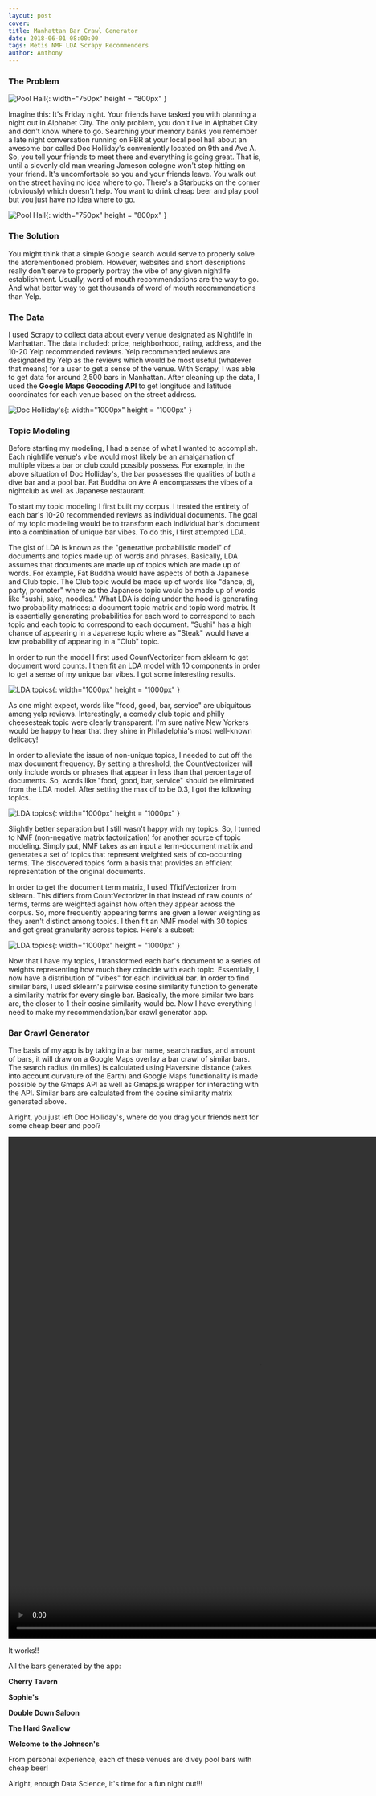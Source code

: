 ```yaml
---
layout: post
cover:
title: Manhattan Bar Crawl Generator
date: 2018-06-01 08:00:00
tags: Metis NMF LDA Scrapy Recommenders
author: Anthony
---
```


### The Problem


![Pool Hall](/assets/images/bar-patrons.jpg){: width="750px" height = "800px" }


Imagine this: It's Friday night. Your friends have tasked you with planning a night out in Alphabet City. The only problem, you don't live in Alphabet City and don't know where to go. Searching your memory banks you remember a late night conversation running on PBR at your local pool hall about an awesome bar called Doc Holliday's conveniently located on 9th and Ave A. So, you tell your friends to meet there and everything is going great. That is, until a slovenly old man wearing Jameson cologne won't stop hitting on your friend. It's uncomfortable so you and your friends leave. You walk out on the street having no idea where to go. There's a Starbucks on the corner (obviously) which doesn't help. You want to drink cheap beer and play pool but you just have no idea where to go.

![Pool Hall](/assets/bar_images/drunk.gif){: width="750px" height = "800px" }

### The Solution

You might think that a simple Google search would serve to properly solve the aforementioned problem. However, websites and short descriptions really don't serve to properly portray the vibe of any given nightlife establishment. Usually, word of mouth recommendations are the way to go. And what better way to get thousands of word of mouth recommendations than Yelp.

### The Data

I used Scrapy to collect data about every venue designated as Nightlife in Manhattan. The data included: price, neighborhood, rating, address, and the 10-20 Yelp recommended reviews. Yelp recommended reviews are designated by Yelp as the reviews which would be most useful (whatever that means) for a user to get a sense of the venue. With Scrapy, I was able to get data for around 2,500 bars in Manhattan. After cleaning up the data, I used the **Google Maps Geocoding API** to get longitude and latitude coordinates for each venue based on the street address.

![Doc Holliday's](/assets/bar_images/doc_hollidays.png){: width="1000px" height = "1000px" }



### Topic Modeling

Before starting my modeling, I had a sense of what I wanted to accomplish. Each nightlife venue's vibe would most likely be an amalgamation of multiple vibes a bar or club could possibly possess. For example, in the above situation of Doc Holliday's, the bar possesses the qualities of both a dive bar and a pool bar. Fat Buddha on Ave A encompasses the vibes of a nightclub as well as Japanese restaurant.

To start my topic modeling I first built my corpus. I treated the entirety of each bar's 10-20 recommended reviews as individual documents. The goal of my topic modeling would be to transform each individual bar's document into a combination of unique bar vibes. To do this, I first attempted LDA.

The gist of LDA is known as the "generative probabilistic model" of documents and topics made up of words and phrases. Basically, LDA assumes that documents are made up of topics which are made up of words. For example, Fat Buddha would have aspects of both a Japanese and Club topic. The Club topic would be made up of words like "dance, dj, party, promoter" where as the Japanese topic would be made up of words like "sushi, sake, noodles." What LDA is doing under the hood is generating two probability matrices: a document topic matrix and topic word matrix. It is essentially generating probabilities for each word to correspond to each topic and each topic to correspond to each document. "Sushi" has a high chance of appearing in a Japanese topic where as "Steak" would have a low probability of appearing in a "Club" topic.

In order to run the model I first used CountVectorizer from sklearn to get document word counts. I then fit an LDA model with 10 components in order to get a sense of my unique bar vibes. I got some interesting results.

![LDA topics](/assets/bar_images/lda_topics.png){: width="1000px" height = "1000px" }

As one might expect, words like "food, good, bar, service" are ubiquitous among yelp reviews. Interestingly, a comedy club topic and philly cheesesteak topic were clearly transparent. I'm sure native New Yorkers would be happy to hear that they shine in Philadelphia's most well-known delicacy!

In order to alleviate the issue of non-unique topics, I needed to cut off the max document frequency. By setting a threshold, the CountVectorizer will only include words or phrases that appear in less than that percentage of documents. So, words like "food, good, bar, service" should be eliminated from the LDA model. After setting the max df to be 0.3, I got the following topics.

![LDA topics](/assets/bar_images/lda_topics2.png){: width="1000px" height = "1000px" }

Slightly better separation but I still wasn't happy with my topics. So, I turned to NMF (non-negative matrix factorization) for another source of topic modeling. Simply put, NMF takes as an input a term-document matrix and generates a set of topics that represent weighted sets of co-occurring terms. The discovered topics form a basis that provides an efficient representation of the original documents.

In order to get the document term matrix, I used TfidfVectorizer from sklearn. This differs from CountVectorizer in that instead of raw counts of terms, terms are weighted against how often they appear across the corpus. So, more frequently appearing terms are given a lower weighting as they aren't distinct among topics. I then fit an NMF model with 30 topics and got great granularity across topics. Here's a subset:

![LDA topics](/assets/bar_images/nmf_topics.png){: width="1000px" height = "1000px" }

Now that I have my topics, I transformed each bar's document to a series of weights representing how much they coincide with each topic. Essentially, I now have a distribution of "vibes" for each individual bar. In order to find similar bars, I used sklearn's pairwise cosine similarity function to generate a similarity matrix for every single bar. Basically, the more similar two bars are, the closer to 1 their cosine similarity would be. Now I have everything I need to make my recommendation/bar crawl generator app.

### Bar Crawl Generator

The basis of my app is by taking in a bar name, search radius, and amount of bars, it will draw on a Google Maps overlay a bar crawl of similar bars. The search radius (in miles) is calculated using Haversine distance (takes into account curvature of the Earth) and Google Maps functionality is made possible by the Gmaps API as well as Gmaps.js wrapper for interacting with the API. Similar bars are calculated from the cosine similarity matrix generated above.

Alright, you just left Doc Holliday's, where do you drag your friends next for some cheap beer and pool?

<video width="1000" height="1000" controls>
  <source src="/assets/bar_images/bar_crawl_demo.mp4" type="video/mp4">
</video>

It works!!

All the bars generated by the app:

**Cherry Tavern**

**Sophie's**

**Double Down Saloon**

**The Hard Swallow**

**Welcome to the Johnson's**

From personal experience, each of these venues are divey pool bars with cheap beer!

Alright, enough Data Science, it's time for a fun night out!!!
